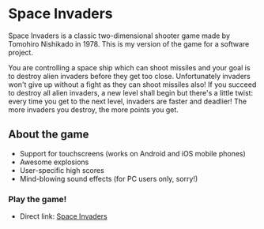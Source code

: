# Space Invaders

Space Invaders is a classic two-dimensional shooter game made by Tomohiro Nishikado in 1978.
This is my version of the game for a software project.

You are controlling a space ship which can shoot missiles and your goal is to
destroy alien invaders before they get too close. Unfortunately invaders won't
give up without a fight as they can shoot missiles also!
If you succeed to destroy all alien invaders, a new level shall begin but there's a little twist:
every time you get to the next level, invaders are faster and deadlier!
The more invaders you destroy, the more points you get.

## About the game ##

* Support for touchscreens (works on Android and iOS mobile phones)
* Awesome explosions
* User-specific high scores
* Mind-blowing sound effects (for PC users only, sorry!)

### Play the game!
* Direct link: [Space Invaders](http://www.cs.helsinki.fi/u/kennyhei/spaceinvaders)
